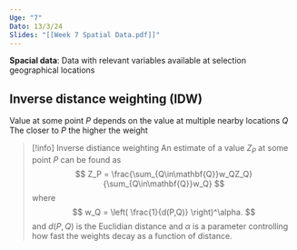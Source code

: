 ```yaml
---
Uge: "7"
Dato: 13/3/24
Slides: "[[Week 7 Spatial Data.pdf]]"
---
```

**Spacial data**: Data with relevant variables available at selection geographical locations

## Inverse distance weighting (IDW)
Value at some point $P$ depends on the value at multiple nearby locations $Q$
The closer to $P$ the higher the weight

>[!info] Inverse distiance weighting
>An estimate of a value $Z_P$ at some point $P$ can be found as
> $$
> Z_P = \frac{\sum_{Q\in\mathbf{Q}}w_QZ_Q}{\sum_{Q\in\mathbf{Q}}w_Q}
> $$
>where
>$$
w_Q = \left( \frac{1}{d(P,Q)} \right)^\alpha.
>$$
>and $d(P,Q)$ is the Euclidian distance 
>and $\alpha$  is a parameter controlling how fast the weights decay as a function of distance.

